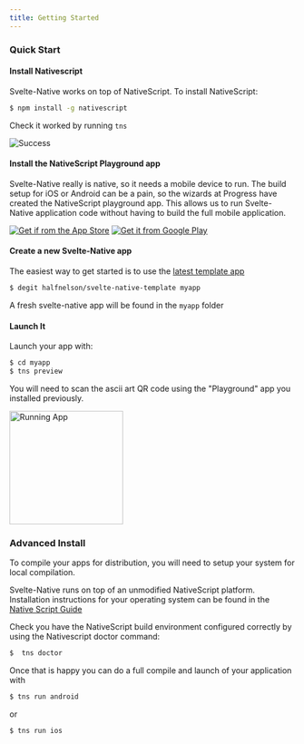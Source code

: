 ```yaml
---
title: Getting Started
---
```


### Quick Start

#### Install Nativescript

Svelte-Native works on top of NativeScript. To install NativeScript:

```bash
$ npm install -g nativescript
```

Check it worked by running `tns`

![Success](/media/tns-success.png)


#### Install the NativeScript Playground app

Svelte-Native really is native, so it needs a mobile device to run. The build setup for iOS or Android can be a pain, so the wizards at Progress have created the NativeScript playground app. This allows us to run Svelte-Native application code without having to build the full mobile application.


[<img src="/media/app-store.png" alt="Get if rom the App Store">](https://itunes.apple.com/us/app/nativescript-playground/id1263543946?mt=8&amp;ls=1)
[<img src="/media/google-play.png" alt="Get it from Google Play">](https://play.google.com/store/apps/details?id=org.nativescript.play)

#### Create a new Svelte-Native app

The easiest way to get started is to use the [latest template app](https://github.com/halfnelson/svelte-native-template)

```bash
$ degit halfnelson/svelte-native-template myapp
```

A fresh svelte-native app will be found in the `myapp` folder

#### Launch It

Launch your app with:

```bash
$ cd myapp
$ tns preview
```

You will need to scan the ascii art QR code using the "Playground" app you installed previously.

<img src="/media/quick-start-screenshot.png" width=200 alt="Running App" >


### Advanced Install

To compile your apps for distribution, you will need to setup your system for local compilation.

Svelte-Native runs on top of an unmodified NativeScript platform. Installation instructions for your operating system can be found in the [Native Script Guide](https://docs.nativescript.org/start/quick-setup)

Check you have the NativeScript build environment configured correctly by using the Nativescript doctor command:

```bash
$  tns doctor
```

Once that is happy you can do a full compile and launch of your application with

```bash
$ tns run android
```

or

```bash
$ tns run ios
```


